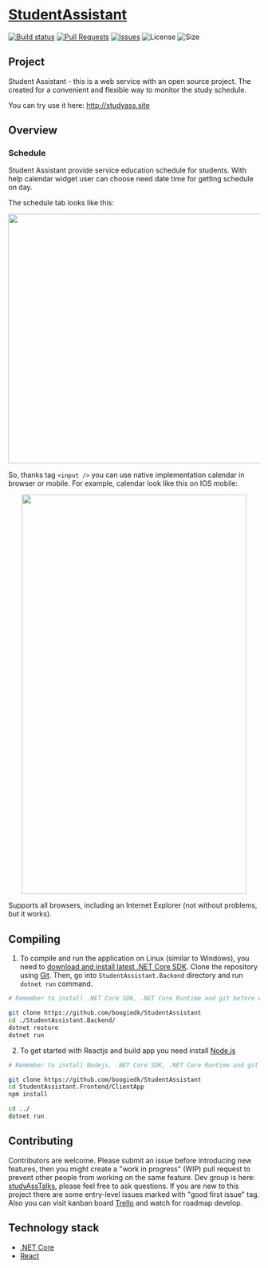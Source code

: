 # [StudentAssistant](https://trello.com/b/TXtoDDO0/student-assistant-kanban)


[![Build status](https://ci.appveyor.com/api/projects/status/qw8j6ojtbj4myiun?svg=true)](https://ci.appveyor.com/project/boogiedk/studentassistant) 
[![Pull Requests](https://img.shields.io/github/issues-pr/boogiedk/studentassistant.svg)](https://github.com/boogiedk/studentassistant/pulls) 
[![Issues](https://img.shields.io/github/issues/boogiedk/studentassistant.svg)](https://github.com/boogiedk/studentassistant/issues) 
![License](https://img.shields.io/github/license/boogiedk/studentassistant.svg) ![Size](https://img.shields.io/github/repo-size/boogiedk/studentassistant.svg) 

## Project

Student Assistant - this is a web service with an open source project. The created for a convenient and flexible way to monitor the study schedule. 

You can try use it here: http://studyass.site

## Overview

### Schedule

Student Assistant provide service education schedule for students. With help calendar widget user can choose need date time for getting schedule on day.

The schedule tab looks like this:
<p align="center">
 <img width="900" height="500" align="center" src="https://pp.userapi.com/c855420/v855420888/c6bab/-p8gIBa0Qq8.jpg">
</p>

So, thanks tag `<input />` you can use native implementation calendar in browser or mobile. For example, calendar look like this on IOS mobile:

<p align="center">
 <img width="450" height="800" align="center" src="https://pp.userapi.com/c850720/v850720007/198b4f/W4HhyGUJ98s.jpg">
</p>

Supports all browsers, including an Internet Explorer (not without problems, but it works).

## Compiling

1) To compile and run the application on Linux (similar to Windows), you need to [download and install latest .NET Core SDK](https://www.microsoft.com/net/learn/dotnet/hello-world-tutorial). Clone the repository using [Git](https://git-scm.com/). Then, go into `StudentAssistant.Backend` directory and run `dotnet run` command.

```sh
# Remember to install .NET Core SDK, .NET Core Runtime and git before executing this.

git clone https://github.com/boogiedk/StudentAssistant
cd ./StudentAssistant.Backend/
dotnet restore
dotnet run
```
2) To get started with Reactjs and build app you need install [Node.js](https://github.com/nodesource/distributions/blob/master/README.md)

```sh
# Remember to install Nodejs, .NET Core SDK, .NET Core Runtime and git before executing this.

git clone https://github.com/boogiedk/StudentAssistant
cd StudentAssistant.Frontend/ClientApp
npm install

cd ../
dotnet run
```

## Contributing

Contributors are welcome. Please submit an issue before introducing new features, then you might create a "work in progress" (WIP) pull request to prevent other people from working on the same feature. Dev group is here: [studyAssTalks](https://t.me/studyAssTalks), please feel free to ask questions. If you are new to this project there are some entry-level issues marked with "good first issue" tag.
Also you can visit kanban board [Trello](https://trello.com/b/TXtoDDO0/student-assistant-kanban) and watch for roadmap develop.

## Technology stack

* [.NET Core](https://github.com/dotnet)
* [React](https://reactjs.org/)
